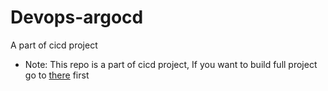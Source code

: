 # Devops-argocd
A part of cicd project
* Note: This repo is a part of cicd project, If you want to build full project go to [there](https://github.com/haquocdat543/devops-infra.git) first

